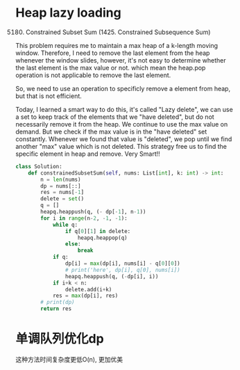 # Heap lazy loading

5180. Constrained Subset Sum (1425. Constrained Subsequence Sum)

This problem requires me to maintain a max heap of a k-length moving window. Therefore, I need to remove the last element from the heap
whenever the window slides, however, it's not easy to determine whether the last element is the max value or not. which mean the heap.pop 
operation is not applicable to remove the last element. 

So, we need to use an operation to specificly remove a element from heap, but that is not efficient.

Today, I learned a smart way to do this, it's called "Lazy delete", we can use a set to keep track of the elements that we "have deleted",
but do not necessarily remove it from the heap. We continue to use the max value on demand. But we check if the max value is in the "have deleted"
set constantly. Whenever we found that value is "deleted", we pop until we find another "max" value which is not deleted. This strategy free us
to find the specific element in heap and remove. Very Smart!!

```python
class Solution:
    def constrainedSubsetSum(self, nums: List[int], k: int) -> int:
        n = len(nums)
        dp = nums[::]
        res = nums[-1]
        delete = set()
        q = []
        heapq.heappush(q, (- dp[-1], n-1))
        for i in range(n-2, -1, -1):
            while q:
                if q[0][1] in delete:
                    heapq.heappop(q)
                else:
                    break
            if q:
            	dp[i] = max(dp[i], nums[i] - q[0][0])
            	# print('here', dp[i], q[0], nums[i])
            	heapq.heappush(q, (-dp[i], i))
            if i+k < n:
                delete.add(i+k)
            res = max(dp[i], res)
        # print(dp)
        return res
```

# 单调队列优化dp
这种方法时间复杂度更低O(n), 更加优美